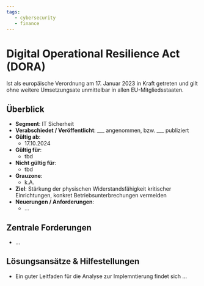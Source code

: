 ```yaml
---
tags:
   - cybersecurity
   - finance
---
```


# Digital Operational Resilience Act (DORA)

Ist als europäische Verordnung am 17. Januar 2023 in Kraft getreten und gilt ohne weitere Umsetzungsate unmittelbar in allen EU-Mitgliedsstaaten. 

## Überblick

* **Segment**: IT Sicherheit
* **Verabschiedet / Veröffentlicht**: ___ angenommen, bzw. ___ publiziert
* **Gültig ab**:
  * 17.10.2024
* **Gültig für**:
  * tbd
* **Nicht gültig für**:
  * tbd
* **Grauzone**:
  * k.A.
* **Ziel**:
  Stärkung der physischen Widerstandsfähigkeit kritischer Einrichtungen, konkret Betriebsunterbrechungen vermeiden
* **Neuerungen / Anforderungen**:
  * ...



## Zentrale Forderungen

* ...



## Lösungsansätze & Hilfestellungen

* Ein guter Leitfaden für die Analyse zur Implemntierung findet sich ...
